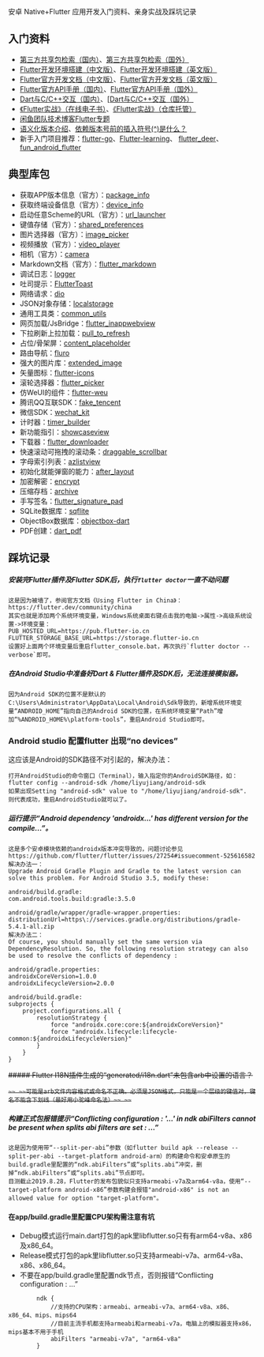 安卓 Native+Flutter 应用开发入门资料、亲身实战及踩坑记录


## 入门资料

- [第三方共享包检索（国内）](https://pub.flutter-io.cn/flutter)、[第三方共享包检索（国外）](https://pub.dev/flutter)
- [Flutter开发环境搭建（中文版）](https://flutter.cn/docs/get-started/install)、[Flutter开发环境搭建（英文版）](https://flutter.dev/docs/get-started/install)
- [Flutter官方开发文档（中文版）](https://flutter.cn/docs)、[Flutter官方开发文档（英文版）](https://flutter.dev/docs)
- [Flutter官方API手册（国内）](https://api.flutter-io.cn)、[Flutter官方API手册（国外）](https://api.flutter.dev)
- [Dart与C/C++交互（国内）](https://dart.cn/guides/libraries/c-interop)、[[Dart与C/C++交互（国外）](https://dart.dev/guides/libraries/c-interop)
- [《Flutter实战》（在线电子书）](https://book.flutterchina.club)、[《Flutter实战》（仓库托管）](https://github.com/flutterchina/flutter-in-action)
- [闲鱼团队技术博客Flutter专题](https://www.yuque.com/xytech/flutter)
- [语义化版本介绍](https://semver.org/lang/zh-CN)、[依赖版本号前的插入符号(^)是什么？](https://codeday.me/bug/20190727/1549058.html)
- 新手入门项目推荐：[flutter-go](https://github.com/alibaba/flutter-go)、[Flutter-learning](https://github.com/AweiLoveAndroid/Flutter-learning)、
  [flutter_deer](https://github.com/simplezhli/flutter_deer)、[fun_android_flutter](https://github.com/phoenixsky/fun_android_flutter)

## 典型库包

- 获取APP版本信息（官方）：[package_info](https://github.com/flutter/plugins/tree/master/packages/package_info)
- 获取终端设备信息（官方）：[device_info](https://github.com/flutter/plugins/tree/master/packages/device_info)
- 启动任意Scheme的URL（官方）：[url_launcher](https://github.com/flutter/plugins/tree/master/packages/url_launcher)
- 键值存储（官方）：[shared_preferences](https://github.com/flutter/plugins/tree/master/packages/shared_preferences)
- 图片选择器（官方）：[image_picker](https://github.com/flutter/plugins/tree/master/packages/image_picker)
- 视频播放（官方）：[video_player](https://github.com/flutter/plugins/tree/master/packages/video_player)
- 相机（官方）：[camera](https://github.com/flutter/plugins/tree/master/packages/camera)
- Markdown文档（官方）：[flutter_markdown](https://github.com/flutter/flutter_markdown)
- 调试日志：[logger](https://github.com/leisim/logger)
- 吐司提示：[FlutterToast](https://github.com/PonnamKarthik/FlutterToast)
- 网络请求：[dio](https://github.com/flutterchina/dio)
- JSON对象存储：[localstorage](https://github.com/lesnitsky/flutter_localstorage)
- 通用工具类：[common_utils](https://github.com/Sky24n/common_utils)
- 网页加载/JsBridge：[flutter_inappwebview](https://github.com/pichillilorenzo/flutter_inappwebview)
- 下拉刷新上拉加载：[pull_to_refresh](https://github.com/peng8350/flutter_pulltorefresh)
- 占位/骨架屏：[content_placeholder](https://github.com/ctrleffive/content-placeholder)
- 路由导航：[fluro](https://github.com/theyakka/fluro)
- 强大的图片库：[extended_image](https://github.com/fluttercandies/extended_image)
- 矢量图标：[flutter-icons](https://github.com/flutter-studio/flutter-icons)
- 滚轮选择器：[flutter_picker](https://github.com/yangyxd/flutter_picker)
- 仿WeUI的组件：[flutter-weu](https://github.com/allan-hx/flutter-weui)
- 腾讯QQ互联SDK：[fake_tencent](https://github.com/v7lin/fake_tencent)
- 微信SDK：[wechat_kit](https://github.com/v7lin/wechat_kit)
- 计时器：[timer_builder](https://github.com/aryzhov/flutter-timer-builder)
- 新功能指引：[showcaseview](https://github.com/simformsolutions/flutter_showcaseview)
- 下载器：[flutter_downloader](https://github.com/fluttercommunity/flutter_downloader)
- 快速滚动可拖拽的滚动条：[draggable_scrollbar](https://github.com/fluttercommunity/flutter-draggable-scrollbar)
- 字母索引列表：[azlistview](https://github.com/flutterchina/azlistview)
- 初始化就能弹窗的能力：[after_layout](https://github.com/fluttercommunity/flutter_after_layout)
- 加密解密：[encrypt](https://github.com/leocavalcante/encrypt)
- 压缩存档：[archive](https://github.com/brendan-duncan/archive)
- 手写签名：[flutter_signature_pad](https://github.com/kiwi-bop/flutter_signature_pad)
- SQLite数据库：[sqflite](https://github.com/tekartik/sqflite)
- ObjectBox数据库：[objectbox-dart](https://github.com/objectbox/objectbox-dart)
- PDF创建：[dart_pdf](https://github.com/DavBfr/dart_pdf)


## 踩坑记录

##### 安装完Flutter插件及Flutter SDK后，执行`flutter doctor`一直不动问题

```
这是因为被墙了，参阅官方文档《Using Flutter in China》：https://flutter.dev/community/china
其实也就是添加两个系统环境变量，Windows系统桌面右键点击我的电脑->属性->高级系统设置->环境变量：
PUB_HOSTED_URL=https://pub.flutter-io.cn
FLUTTER_STORAGE_BASE_URL=https://storage.flutter-io.cn
设置好上面两个环境变量后重启flutter_console.bat，再次执行`flutter doctor --verbose`即可。
```


##### 在Android Studio中准备好Dart & Flutter插件及SDK后，无法连接模拟器。

```
因为Android SDK的位置不是默认的C:\Users\Administrator\AppData\Local\Android\Sdk导致的，新增系统环境变量“ANDROID_HOME”指向自己的Android SDK的位置，在系统环境变量“Path”增加“%ANDROID_HOME%\platform-tools”，重启Android Studio即可。
```

### Android studio 配置flutter 出现“no devices”

这应该是Android的SDK路径不对引起的，解决办法：
```aidl
打开AndroidStudio的命令窗口（Terminal），输入指定你的AndroidSDK路径，如：
flutter config --android-sdk /home/liyujiang/android-sdk 
如果出现Setting "android-sdk" value to "/home/liyujiang/android-sdk".
则代表成功，重启AndroidStudio就可以了。
```


##### 运行提示“Android dependency 'androidx...' has different version for the compile...”。

```
这是多个安卓模块依赖的androidx版本冲突导致的，问题讨论参见 https://github.com/flutter/flutter/issues/27254#issuecomment-525616582
解决办法一：
Upgrade Android Gradle Plugin and Gradle to the latest version can solve this problem. For Android Studio 3.5, modify these:

android/build.gradle:
com.android.tools.build:gradle:3.5.0

android/gradle/wrapper/gradle-wrapper.properties:
distributionUrl=https\://services.gradle.org/distributions/gradle-5.4.1-all.zip
解决办法二：
Of course, you should manually set the same version via DependencyResolution. So, the following resolution strategy can also be used to resolve the conflicts of dependency :

android/gradle.properties:
androidxCoreVersion=1.0.0
androidxLifecycleVersion=2.0.0

android/build.gradle:
subprojects {
    project.configurations.all {
        resolutionStrategy {
            force "androidx.core:core:${androidxCoreVersion}"
            force "androidx.lifecycle:lifecycle-common:${androidxLifecycleVersion}"
        }
    }
}
```

~~##### Flutter I18N插件生成的“generated/i18n.dart”未包含arb中设置的语言？~~

~~```~~
~~可能是arb文件内容格式或命名不正确。必须是JSON格式，只能是一个层级的键值对，键名不能含下划线（最好用小驼峰命名法）~~
~~```~~



##### 构建正式包报错提示“Conflicting configuration : '...' in ndk abiFilters cannot be present when splits abi filters are set : ...”

```
这是因为使用带“--split-per-abi”参数（如flutter build apk --release --split-per-abi --target-platform android-arm）的构建命令和安卓原生的build.gradle里配置的“ndk.abiFilters”或“splits.abi”冲突，删掉“ndk.abiFilters”或“splits.abi”节点即可。
目测截止2019.8.28，Flutter的发布包貌似只支持armeabi-v7a及arm64-v8a，使用“--target-platform android-x86”参数构建会报错"android-x86" is not an allowed value for option "target-platform"。
```

#### 在app/build.gradle里配置CPU架构需注意有坑

- Debug模式运行main.dart打包的apk里libflutter.so只有有arm64-v8a、x86及x86_64。
- Release模式打包的apk里libflutter.so只支持armeabi-v7a、arm64-v8a、x86、x86_64。
- 不要在app/build.gradle里配置ndk节点，否则报错“Conflicting configuration : ...”
```
        ndk {
            //支持的CPU架构：armeabi、armeabi-v7a、arm64-v8a、x86、x86_64、mips、mips64
            //目前主流手机都支持armeabi和armeabi-v7a，电脑上的模拟器支持x86，mips基本不用于手机
            abiFilters "armeabi-v7a", "arm64-v8a"
        }
```

